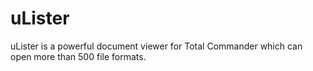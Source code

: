 # uLister
uLister is a powerful document viewer for Total Commander which can open more than 500 file formats.

